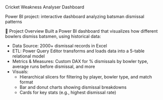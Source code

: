 Cricket Weakness Analyser Dashboard

Power BI project: interactive dashboard analyzing batsman dismissal patterns

 📖 Project Overview
Built a Power BI dashboard that visualizes how different bowlers dismiss batsmen, using historical data:

- Data Source: 2000+ dismissal records in Excel  
- ETL: Power Query Editor transforms and loads data into a 5-table relational model  
- Metrics & Measures: Custom DAX for % dismissals by bowler type, average runs before dismissal, and more  
- Visuals:  
  - Hierarchical slicers for filtering by player, bowler type, and match format  
  - Bar and donut charts showing dismissal breakdowns  
  - Cards for key stats (e.g., highest dismissal rate)
